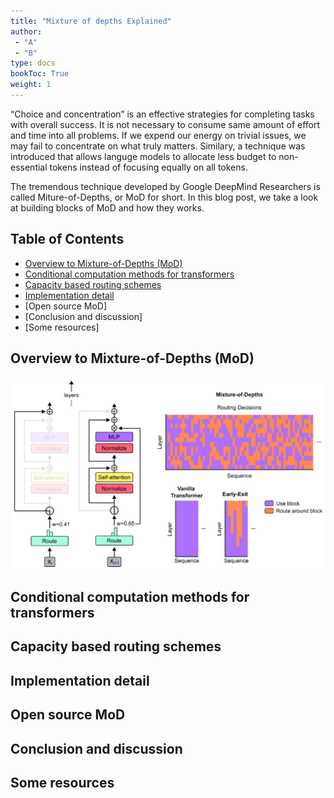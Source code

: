 ```yaml
---
title: "Mixture of depths Explained"
author:
 - "A"
 - "B"
type: docs
bookToc: True
weight: 1
---
```


“Choice and concentration” is an effective strategies for completing tasks with overall success. It is not necessary to consume same amount of effort and time into all problems. If we expend our energy on trivial issues, we may fail to concentrate on what truly matters. Similary, a technique was introduced that allows languge models to allocate less budget to non-essential tokens instead of focusing equally on all tokens.

The tremendous technique developed by Google DeepMind Researchers is called Miture-of-Depths, or MoD for short. In this blog post, we take a look at building blocks of MoD and how they works.

## Table of Contents

- [Overview to Mixture-of-Depths (MoD)](#Overview-to-Mixture-of-Depths-MoD)
- [Conditional computation methods for transformers](#Conditional-computation-methods-for-transformers)
- [Capacity based routing schemes](#Capacity-based-routing-schemes)
- [Implementation detail](#Implementation-detail)
- [Open source MoD]
- [Conclusion and discussion]
- [Some resources]

## Overview to Mixture-of-Depths (MoD)

<p align="center">
    <img src=../images/Mixture-of-Depths.png> 
</p>

## Conditional computation methods for transformers

## Capacity based routing schemes

## Implementation detail

## Open source MoD

## Conclusion and discussion

## Some resources
